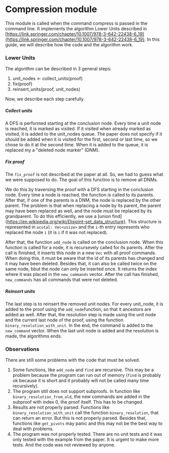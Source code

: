 # Compression module

This module is called when the command compress is passed in the command line. It implements the algorithm Lower Units described in [https://link.springer.com/chapter/10.1007/978-3-642-22438-6_19]{https://link.springer.com/chapter/10.1007/978-3-642-22438-6_19}. In this guide, we will describe how the code and the algorithm work.

### Lower Units

The algorithm can be described in 3 general steps:

1. unit_nodes <- collect_units(proof)
1. fix(proof)
1. reinsert_units(proof, unit_nodes)

Now, we describe each step carefully.

##### Collect units
A DFS is performed starting at the conclusion node. Every time a unit node is reached, it is marked as visited. If it visited when already marked as visited, it is added to the unit_nodes queue. The paper does not specify if it should be added when it is visited for the first, second or last time, so we chose to do it at the second time. When it is added to the queue, it is replaced my a "deleted node marker" (DNM). 

##### Fix proof
The `fix_proof` is not described at the paper at all. So, we had to guess what we were supposed to do. The goal of this functino is to remove all DNMs. 

We do this by traversing the proof with a DFS starting in the conclusion node. Every time a node is reached, the function is called to its parents. After that, if one of the parents is a DNM, the node is replaced by the other parent. The problem is that when replacing a node by its parent, the parent may have been replaced as well, and the node must be replaced by its grandparent. To do this efficiently, we use a [union find]{https://en.wikipedia.org/wiki/Disjoint-set_data_structure}. This structure is represented in `acutal: Vec<usize>` and the `i`-th entry represents who replaced the node `i` (it is `i` if it was not replaced).

After that, the function `add_node` is called on the conclusion node. When this function is called for a node, it is recursevely called for its parents. After the call is finished, it inserts this node in a new `Vec` with all proof commands. When doing this, it must be aware that the id of its parents has changed and it may have been deleted. Besides that, it can also be called twice on the same node, bbut the node can only be inserted once. It returns the index where it was placed in the `new_commands` vector. After the call has finished, `new_commands` has all commands that were not deleted.

##### Reinsert units
The last step is to reinsert the removed unit nodes. For every unit_node, it is added to the proof using the `add_node`function, so that it ancestors are added as well. After that, the resolution step is made using the unit node and the current last node of the proof, using the function `binary_resolution_with_unit`. In the end, the command is added to the `new_command` vector. When the last unit node is added and the resolution is made, the algorithms ends.


### Observations
There are still some problems with the code that must be solved.
1. Some functions, like `add_node` and `find` are recursive. This may be a problem because the program can run out of memory (`find` is probably ok because it is short and it probably will not be called many time recursively).
1. The program still does not support subproofs. In function like `binary_resolution_from_old`, the new commands are added in the subproof with index 0, the proof itself. This has to be changed.
1. Results are not properly parsed. Functions like `binary_resolution_with_unit` call the function `binary_resolution`, that can return an error. But this is not properly parsed. Besides that, functions like `get_pivots` may panic and this may not be the best way to deal with problems.
1. The program was not properly tested. There are no unit tests and it was only tested with the example from the paper. It is urgent to make more tests. And the code was not reviewed by anyone. 